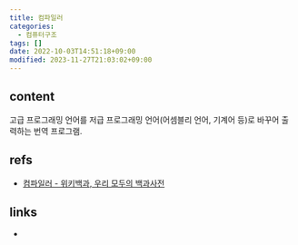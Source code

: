```yaml
---
title: 컴파일러
categories:
  - 컴퓨터구조
tags: []
date: 2022-10-03T14:51:18+09:00
modified: 2023-11-27T21:03:02+09:00
---
```


## content
고급 프로그래밍 언어를 저급 프로그래밍 언어(어셈블리 언어, 기계어 등)로 바꾸어 출력하는 번역 프로그램. 



## refs
- [컴파일러 - 위키백과, 우리 모두의 백과사전](https://ko.wikipedia.org/wiki/%EC%BB%B4%ED%8C%8C%EC%9D%BC%EB%9F%AC)


## links
- 
